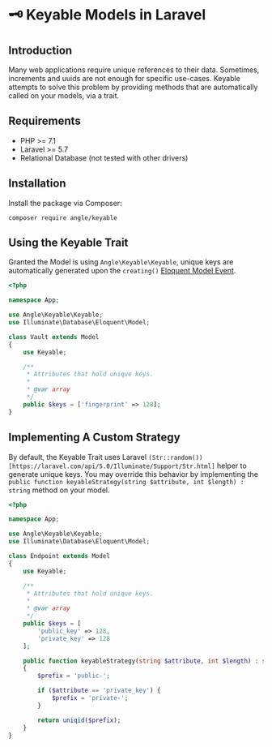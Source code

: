 # 🗝 Keyable Models in Laravel

## Introduction

Many web applications require unique references to their data. Sometimes, increments and uuids are not enough for specific use-cases. Keyable attempts to solve this problem by providing methods that are automatically called on your models, via a trait.

## Requirements

- PHP >= 7.1
- Laravel >= 5.7
- Relational Database (not tested with other drivers)

## Installation

Install the package via Composer:

```
composer require angle/keyable
```

## Using the Keyable Trait

Granted the Model is using ```Angle\Keyable\Keyable```, unique keys are automatically generated upon the ```creating()``` [Eloquent Model Event](https://laravel.com/docs/5.7/eloquent#events).

```php
<?php

namespace App;

use Angle\Keyable\Keyable;
use Illuminate\Database\Eloquent\Model;

class Vault extends Model
{
    use Keyable;

    /**
     * Attributes that hold unique keys.
     *
     * @var array
     */
    public $keys = ['fingerprint' => 128];
}
```

## Implementing A Custom Strategy

By default, the Keyable Trait uses Laravel ```(Str::random())[https://laravel.com/api/5.0/Illuminate/Support/Str.html]``` helper to generate unique keys. You may override this behavior by implementing the ```public function keyableStrategy(string $attribute, int $length) : string``` method on your model.

```php
<?php

namespace App;

use Angle\Keyable\Keyable;
use Illuminate\Database\Eloquent\Model;

class Endpoint extends Model
{
    use Keyable;

    /**
     * Attributes that hold unique keys.
     *
     * @var array
     */
    public $keys = [
        'public_key' => 128,
        'private_key' => 128
    ];

    public function keyableStrategy(string $attribute, int $length) : string
    {
        $prefix = 'public-';

        if ($attribute == 'private_key') {
            $prefix = 'private-';
        }

        return uniqid($prefix);
    }
}
```
